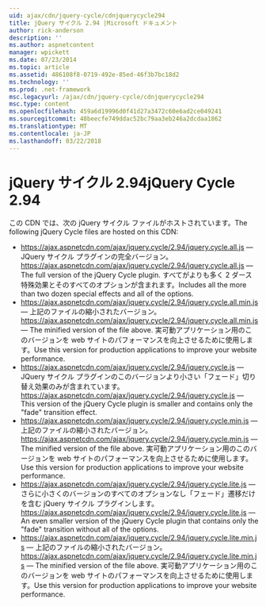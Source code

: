 ```yaml
---
uid: ajax/cdn/jquery-cycle/cdnjquerycycle294
title: jQuery サイクル 2.94 |Microsoft ドキュメント
author: rick-anderson
description: ''
ms.author: aspnetcontent
manager: wpickett
ms.date: 07/23/2014
ms.topic: article
ms.assetid: 486108f8-0719-492e-85ed-46f3b7bc18d2
ms.technology: ''
ms.prod: .net-framework
msc.legacyurl: /ajax/cdn/jquery-cycle/cdnjquerycycle294
msc.type: content
ms.openlocfilehash: 459a6d19996d0f41d27a3472c60e6ad2ce049241
ms.sourcegitcommit: 48beecfe749ddac52bc79aa3eb246a2dcdaa1862
ms.translationtype: MT
ms.contentlocale: ja-JP
ms.lasthandoff: 03/22/2018
---
```

<a name="jquery-cycle-294"></a><span data-ttu-id="17aa4-102">jQuery サイクル 2.94</span><span class="sxs-lookup"><span data-stu-id="17aa4-102">jQuery Cycle 2.94</span></span>
====================
<span data-ttu-id="17aa4-103">この CDN では、次の jQuery サイクル ファイルがホストされています。</span><span class="sxs-lookup"><span data-stu-id="17aa4-103">The following jQuery Cycle files are hosted on this CDN:</span></span>

- <span data-ttu-id="17aa4-104">https://ajax.aspnetcdn.com/ajax/jquery.cycle/2.94/jquery.cycle.all.js &mdash; JQuery サイクル プラグインの完全バージョン。</span><span class="sxs-lookup"><span data-stu-id="17aa4-104">https://ajax.aspnetcdn.com/ajax/jquery.cycle/2.94/jquery.cycle.all.js &mdash; The full version of the jQuery Cycle plugin.</span></span> <span data-ttu-id="17aa4-105">すべてがよりも多く 2 ダース特殊効果とそのすべてのオプションが含まれます。</span><span class="sxs-lookup"><span data-stu-id="17aa4-105">Includes all the more than two dozen special effects and all of the options.</span></span>
- <span data-ttu-id="17aa4-106">https://ajax.aspnetcdn.com/ajax/jquery.cycle/2.94/jquery.cycle.all.min.js &mdash; 上記のファイルの縮小されたバージョン。</span><span class="sxs-lookup"><span data-stu-id="17aa4-106">https://ajax.aspnetcdn.com/ajax/jquery.cycle/2.94/jquery.cycle.all.min.js &mdash; The minified version of the file above.</span></span> <span data-ttu-id="17aa4-107">実可動アプリケーション用のこのバージョンを web サイトのパフォーマンスを向上させるために使用します。</span><span class="sxs-lookup"><span data-stu-id="17aa4-107">Use this version for production applications to improve your website performance.</span></span>
- <span data-ttu-id="17aa4-108">https://ajax.aspnetcdn.com/ajax/jquery.cycle/2.94/jquery.cycle.js &mdash; JQuery サイクル プラグインのこのバージョンより小さい「フェード」切り替え効果のみが含まれています。</span><span class="sxs-lookup"><span data-stu-id="17aa4-108">https://ajax.aspnetcdn.com/ajax/jquery.cycle/2.94/jquery.cycle.js &mdash; This version of the jQuery Cycle plugin is smaller and contains only the "fade" transition effect.</span></span>
- <span data-ttu-id="17aa4-109">https://ajax.aspnetcdn.com/ajax/jquery.cycle/2.94/jquery.cycle.min.js &mdash; 上記のファイルの縮小されたバージョン。</span><span class="sxs-lookup"><span data-stu-id="17aa4-109">https://ajax.aspnetcdn.com/ajax/jquery.cycle/2.94/jquery.cycle.min.js &mdash; The minified version of the file above.</span></span> <span data-ttu-id="17aa4-110">実可動アプリケーション用のこのバージョンを web サイトのパフォーマンスを向上させるために使用します。</span><span class="sxs-lookup"><span data-stu-id="17aa4-110">Use this version for production applications to improve your website performance.</span></span>
- <span data-ttu-id="17aa4-111">https://ajax.aspnetcdn.com/ajax/jquery.cycle/2.94/jquery.cycle.lite.js &mdash; さらに小さくのバージョンのすべてのオプションなし「フェード」遷移だけを含む jQuery サイクル プラグインします。</span><span class="sxs-lookup"><span data-stu-id="17aa4-111">https://ajax.aspnetcdn.com/ajax/jquery.cycle/2.94/jquery.cycle.lite.js &mdash; An even smaller version of the jQuery Cycle plugin that contains only the "fade" transition without all of the options.</span></span>
- <span data-ttu-id="17aa4-112">https://ajax.aspnetcdn.com/ajax/jquery.cycle/2.94/jquery.cycle.lite.min.js &mdash; 上記のファイルの縮小されたバージョン。</span><span class="sxs-lookup"><span data-stu-id="17aa4-112">https://ajax.aspnetcdn.com/ajax/jquery.cycle/2.94/jquery.cycle.lite.min.js &mdash; The minified version of the file above.</span></span> <span data-ttu-id="17aa4-113">実可動アプリケーション用のこのバージョンを web サイトのパフォーマンスを向上させるために使用します。</span><span class="sxs-lookup"><span data-stu-id="17aa4-113">Use this version for production applications to improve your website performance.</span></span>
